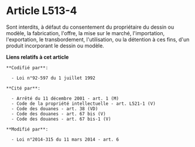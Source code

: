 # Article L513-4

Sont interdits, à défaut du consentement du propriétaire du dessin ou modèle, la fabrication, l'offre, la mise sur le marché,
l'importation,   l'exportation, le transbordement, l'utilisation, ou la détention à ces fins, d'un produit incorporant le
dessin ou modèle.

**Liens relatifs à cet article**

	**Codifié par**:

	  - Loi n°92-597 du 1 juillet 1992

	**Cité par**:

	  - Arrêté du 11 décembre 2001 - art. 1 (M)
	  - Code de la propriété intellectuelle - art. L521-1 (V)
	  - Code des douanes - art. 38 (VD)
	  - Code des douanes - art. 67 bis (V)
	  - Code des douanes - art. 67 bis-1 (V)

	**Modifié par**:

	  - Loi n°2014-315 du 11 mars 2014 - art. 6
